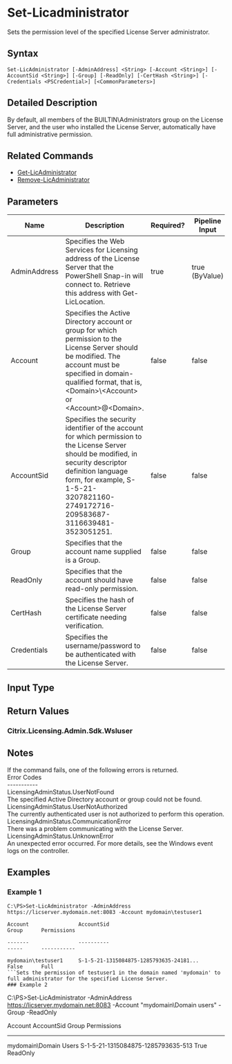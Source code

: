 ﻿
# Set-Licadministrator
Sets the permission level of the specified License Server administrator.
## Syntax
```
Set-LicAdministrator [-AdminAddress] <String> [-Account <String>] [-AccountSid <String>] [-Group] [-ReadOnly] [-CertHash <String>] [-Credentials <PSCredential>] [<CommonParameters>]
```
## Detailed Description
By default, all members of the BUILTIN\\Administrators group on the License Server, and the user who installed the License Server, automatically have full administrative permission.


## Related Commands

* [Get-LicAdministrator](../Get-LicAdministrator/)
* [Remove-LicAdministrator](../Remove-LicAdministrator/)
## Parameters
| Name   | Description | Required? | Pipeline Input | Default Value |
| --- | --- | --- | --- | --- |
| AdminAddress | Specifies the Web Services for Licensing address of the License Server that the PowerShell Snap-in will connect to.  Retrieve this address with Get-LicLocation. | true | true (ByValue) |  |
| Account | Specifies the Active Directory account or group for which permission to the License Server should be modified.  The account must be specified in domain-qualified format, that is, &lt;Domain&gt;\\&lt;Account&gt; or &lt;Account&gt;@&lt;Domain&gt;. | false | false |  |
| AccountSid | Specifies the security identifier of the account for which permission to the License Server should be modified, in security descriptor definition language form, for example, S-1-5-21-3207821160-2749172716-209583687-3116639481-3523051251. | false | false |  |
| Group | Specifies that the account name supplied is a Group. | false | false |  |
| ReadOnly | Specifies that the account should have read-only permission. | false | false |  |
| CertHash | Specifies the hash of the License Server certificate needing verification. | false | false |  |
| Credentials | Specifies the username/password to be authenticated with the License Server. | false | false |  |

## Input Type

### 

## Return Values

### Citrix.Licensing.Admin.Sdk.Wsluser

## Notes
If the command fails, one of the following errors is returned.<br>    Error Codes<br>    -----------<br>    LicensingAdminStatus.UserNotFound<br>        The specified Active Directory account or group could not be found.<br>    LicensingAdminStatus.UserNotAuthorized<br>        The currently authenticated user is not authorized to perform this operation.<br>    LicensingAdminStatus.CommunicationError<br>        There was a problem communicating with the License Server.<br>    LicensingAdminStatus.UnknownError<br>        An unexpected error occurred.  For more details, see the Windows event logs on the controller.
## Examples

### Example 1
```
C:\PS>Set-LicAdministrator -AdminAddress https://licserver.mydomain.net:8083 -Account mydomain\testuser1

Account                AccountSid                                       Group      Permissions

-------                ----------                                       -----      -----------

mydomain\testuser1     S-1-5-21-1315084875-1285793635-24181...          False      Full
```Sets the permission of testuser1 in the domain named 'mydomain' to full administrator for the specified License Server.
### Example 2
```
C:\PS>Set-LicAdministrator -AdminAddress https://licserver.mydomain.net:8083 -Account "mydomain\Domain users" -Group -ReadOnly

Account                AccountSid                                       Group      Permissions

-------                ----------                                       -----      -----------

mydomain\Domain Users  S-1-5-21-1315084875-1285793635-513               True       ReadOnly
```Sets the permission of all domain users in the domain named 'mydomain' to ReadOnly for the specified License Server.
